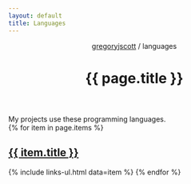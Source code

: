 ```yaml
---
layout: default
title: Languages
---
```


<header>
  <nav>
    <a href="/">gregoryjscott</a> / languages
  </nav>

  <h1>{{ page.title }}</h1>
</header>

<section markdown="1">
My projects use these programming languages.
</section>

<section>
{% for item in page.items %}
  <h1><a href="{{ item.url }}">{{ item.title }}</a></h1>

  {% include links-ul.html data=item %}
{% endfor %}
</section>
